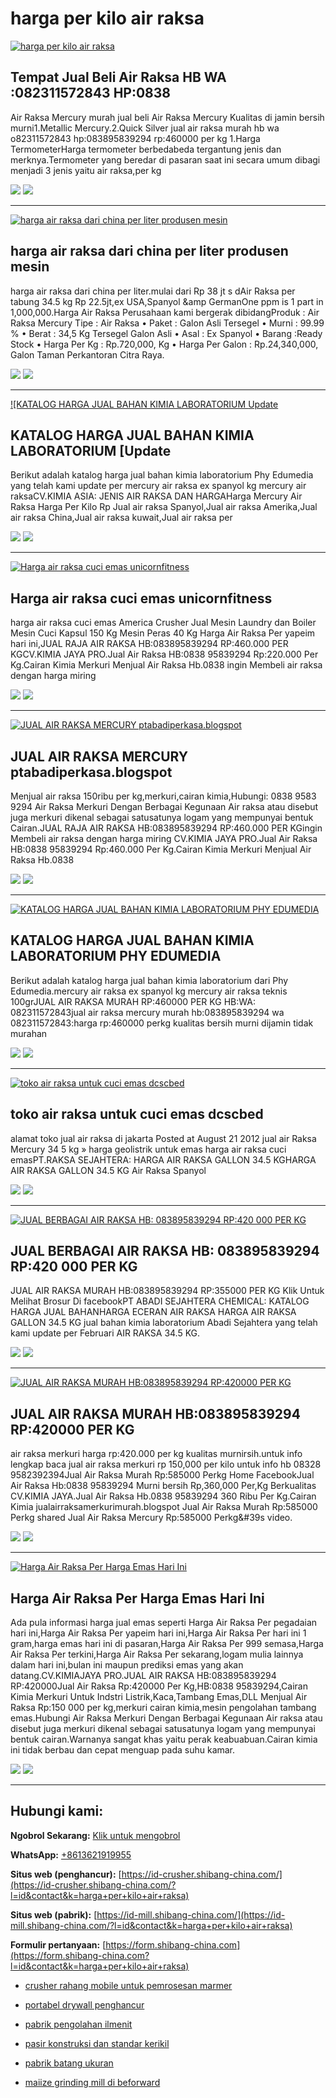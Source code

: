# harga per kilo air raksa

<a href="https://swt.shibang-china.com/?l=id&img&k=harga+per+kilo+air+raksa" target="_blank">![harga per kilo air raksa](http://static.shibang-china.com/all-800x300/720.jpg)</a>

## Tempat Jual Beli Air Raksa HB WA :082311572843 HP:0838
Air Raksa Mercury murah jual beli Air Raksa Mercury Kualitas di jamin bersih murni1.Metallic Mercury.2.Quick Silver jual air raksa murah hb wa o82311572843 hp:083895839294 rp:460000 per kg 1.Harga TermometerHarga termometer berbedabeda tergantung jenis dan merknya.Termometer yang beredar di pasaran saat ini secara umum dibagi menjadi 3 jenis yaitu air raksa,per kg


<a href="https://whatsapp.shibangsoft.com/WhatsApp.php" target="_blank" title="WhatsApp">![](http://static.shibang-china.com/icon/whatsapp.png)</a> <a href="https://swt.shibang-china.com/?l=id&icon&k=harga+per+kilo+air+raksa" target="_blank">![](http://static.shibang-china.com/icon/chat-id.png)</a>

---

<a href="https://swt.shibang-china.com/?l=id&img&k=harga+per+kilo+air+raksa" target="_blank">![harga air raksa dari china per liter produsen mesin](http://static.shibang-china.com/all-800x300/385.jpg)</a>

## harga air raksa dari china per liter produsen mesin
harga air raksa dari china per liter.mulai dari Rp 38 jt s dAir Raksa per tabung 34.5 kg Rp 22.5jt,ex USA,Spanyol &amp GermanOne ppm is 1 part in 1,000,000.Harga Air Raksa Perusahaan kami bergerak dibidangProduk : Air Raksa Mercury Tipe : Air Raksa • Paket : Galon Asli Tersegel • Murni : 99.99 % • Berat : 34,5 Kg Tersegel Galon Asli • Asal : Ex Spanyol • Barang :Ready Stock • Harga Per Kg : Rp.720,000, Kg • Harga Per Galon : Rp.24,340,000, Galon Taman Perkantoran Citra Raya.


<a href="https://whatsapp.shibangsoft.com/WhatsApp.php" target="_blank" title="WhatsApp">![](http://static.shibang-china.com/icon/whatsapp.png)</a> <a href="https://swt.shibang-china.com/?l=id&icon&k=harga+per+kilo+air+raksa" target="_blank">![](http://static.shibang-china.com/icon/chat-id.png)</a>

---

<a href="https://swt.shibang-china.com/?l=id&img&k=harga+per+kilo+air+raksa" target="_blank">![KATALOG HARGA JUAL BAHAN KIMIA LABORATORIUM [Update](http://static.shibang-china.com/all-800x300/801.jpg)</a>

## KATALOG HARGA JUAL BAHAN KIMIA LABORATORIUM [Update
Berikut adalah katalog harga jual bahan kimia laboratorium Phy Edumedia yang telah kami update per mercury air raksa ex spanyol kg mercury air raksaCV.KIMIA ASIA: JENIS AIR RAKSA DAN HARGAHarga Mercury Air Raksa Harga Per Kilo Rp Jual air raksa Spanyol,Jual air raksa Amerika,Jual air raksa China,Jual air raksa kuwait,Jual air raksa per


<a href="https://whatsapp.shibangsoft.com/WhatsApp.php" target="_blank" title="WhatsApp">![](http://static.shibang-china.com/icon/whatsapp.png)</a> <a href="https://swt.shibang-china.com/?l=id&icon&k=harga+per+kilo+air+raksa" target="_blank">![](http://static.shibang-china.com/icon/chat-id.png)</a>

---

<a href="https://swt.shibang-china.com/?l=id&img&k=harga+per+kilo+air+raksa" target="_blank">![Harga air raksa cuci emas unicornfitness](http://static.shibang-china.com/all-800x300/162.jpg)</a>

## Harga air raksa cuci emas unicornfitness
harga air raksa cuci emas America Crusher Jual Mesin Laundry dan Boiler Mesin Cuci Kapsul 150 Kg Mesin Peras 40 Kg Harga Air Raksa Per yapeim hari ini,JUAL RAJA AIR RAKSA HB:083895839294 RP:460.000 PER KGCV.KIMIA JAYA PRO.Jual Air Raksa HB:0838 95839294 Rp:220.000 Per Kg.Cairan Kimia Merkuri Menjual Air Raksa Hb.0838 ingin Membeli air raksa dengan harga miring


<a href="https://whatsapp.shibangsoft.com/WhatsApp.php" target="_blank" title="WhatsApp">![](http://static.shibang-china.com/icon/whatsapp.png)</a> <a href="https://swt.shibang-china.com/?l=id&icon&k=harga+per+kilo+air+raksa" target="_blank">![](http://static.shibang-china.com/icon/chat-id.png)</a>

---

<a href="https://swt.shibang-china.com/?l=id&img&k=harga+per+kilo+air+raksa" target="_blank">![JUAL AIR RAKSA MERCURY ptabadiperkasa.blogspot](http://static.shibang-china.com/all-800x300/1276.jpg)</a>

## JUAL AIR RAKSA MERCURY ptabadiperkasa.blogspot
Menjual air raksa 150ribu per kg,merkuri,cairan kimia,Hubungi: 0838 9583 9294 Air Raksa Merkuri Dengan Berbagai Kegunaan Air raksa atau disebut juga merkuri dikenal sebagai satusatunya logam yang mempunyai bentuk Cairan.JUAL RAJA AIR RAKSA HB:083895839294 RP:460.000 PER KGingin Membeli air raksa dengan harga miring CV.KIMIA JAYA PRO.Jual Air Raksa HB:0838 95839294 Rp:460.000 Per Kg.Cairan Kimia Merkuri Menjual Air Raksa Hb.0838


<a href="https://whatsapp.shibangsoft.com/WhatsApp.php" target="_blank" title="WhatsApp">![](http://static.shibang-china.com/icon/whatsapp.png)</a> <a href="https://swt.shibang-china.com/?l=id&icon&k=harga+per+kilo+air+raksa" target="_blank">![](http://static.shibang-china.com/icon/chat-id.png)</a>

---

<a href="https://swt.shibang-china.com/?l=id&img&k=harga+per+kilo+air+raksa" target="_blank">![KATALOG HARGA JUAL BAHAN KIMIA LABORATORIUM PHY EDUMEDIA](http://static.shibang-china.com/all-800x300/980.jpg)</a>

## KATALOG HARGA JUAL BAHAN KIMIA LABORATORIUM PHY EDUMEDIA
Berikut adalah katalog harga jual bahan kimia laboratorium dari Phy Edumedia.mercury air raksa ex spanyol kg mercury air raksa teknis 100grJUAL AIR RAKSA MURAH RP:460000 PER KG HB:WA: 082311572843jual air raksa mercury murah hb:083895839294 wa 082311572843:harga rp:460000 perkg kualitas bersih murni dijamin tidak murahan


<a href="https://whatsapp.shibangsoft.com/WhatsApp.php" target="_blank" title="WhatsApp">![](http://static.shibang-china.com/icon/whatsapp.png)</a> <a href="https://swt.shibang-china.com/?l=id&icon&k=harga+per+kilo+air+raksa" target="_blank">![](http://static.shibang-china.com/icon/chat-id.png)</a>

---

<a href="https://swt.shibang-china.com/?l=id&img&k=harga+per+kilo+air+raksa" target="_blank">![toko air raksa untuk cuci emas dcscbed](http://static.shibang-china.com/all-800x300/1021.jpg)</a>

## toko air raksa untuk cuci emas dcscbed
alamat toko jual air raksa di jakarta Posted at August 21 2012 jual air Raksa Mercury 34 5 kg » harga geolistrik untuk emas harga air raksa cuci emasPT.RAKSA SEJAHTERA: HARGA AIR RAKSA GALLON 34.5 KGHARGA AIR RAKSA GALLON 34.5 KG Air Raksa Spanyol


<a href="https://whatsapp.shibangsoft.com/WhatsApp.php" target="_blank" title="WhatsApp">![](http://static.shibang-china.com/icon/whatsapp.png)</a> <a href="https://swt.shibang-china.com/?l=id&icon&k=harga+per+kilo+air+raksa" target="_blank">![](http://static.shibang-china.com/icon/chat-id.png)</a>

---

<a href="https://swt.shibang-china.com/?l=id&img&k=harga+per+kilo+air+raksa" target="_blank">![JUAL BERBAGAI AIR RAKSA HB: 083895839294 RP:420 000 PER KG](http://static.shibang-china.com/all-800x300/1239.jpg)</a>

## JUAL BERBAGAI AIR RAKSA HB: 083895839294 RP:420 000 PER KG
JUAL AIR RAKSA MURAH HB:083895839294 RP:355000 PER KG Klik Untuk Melihat Brosur Di facebookPT ABADI SEJAHTERA CHEMICAL: KATALOG HARGA JUAL BAHANHARGA ECERAN AIR RAKSA HARGA AIR RAKSA GALLON 34.5 KG jual bahan kimia laboratorium Abadi Sejahtera yang telah kami update per Februari AIR RAKSA 34.5 KG.


<a href="https://whatsapp.shibangsoft.com/WhatsApp.php" target="_blank" title="WhatsApp">![](http://static.shibang-china.com/icon/whatsapp.png)</a> <a href="https://swt.shibang-china.com/?l=id&icon&k=harga+per+kilo+air+raksa" target="_blank">![](http://static.shibang-china.com/icon/chat-id.png)</a>

---

<a href="https://swt.shibang-china.com/?l=id&img&k=harga+per+kilo+air+raksa" target="_blank">![JUAL AIR RAKSA MURAH HB:083895839294 RP:420000 PER KG](http://static.shibang-china.com/all-800x300/1473.jpg)</a>

## JUAL AIR RAKSA MURAH HB:083895839294 RP:420000 PER KG
air raksa merkuri harga rp:420.000 per kg kualitas murnirsih.untuk info lengkap baca jual air raksa merkuri rp 150,000 per kilo untuk info hb 08328 9582392394Jual Air Raksa Murah Rp:585000 Perkg Home FacebookJual Air Raksa Hb:0838 95839294 Murni bersih Rp,360,000 Per,Kg Berkualitas CV.KIMIA JAYA.Jual Air Raksa Hb.0838 95839294 360 Ribu Per Kg.Cairan Kimia jualairraksamerkurimurah.blogspot Jual Air Raksa Murah Rp:585000 Perkg shared Jual Air Raksa Mercury Rp:585000 Perkg&#39s video.


<a href="https://whatsapp.shibangsoft.com/WhatsApp.php" target="_blank" title="WhatsApp">![](http://static.shibang-china.com/icon/whatsapp.png)</a> <a href="https://swt.shibang-china.com/?l=id&icon&k=harga+per+kilo+air+raksa" target="_blank">![](http://static.shibang-china.com/icon/chat-id.png)</a>

---

<a href="https://swt.shibang-china.com/?l=id&img&k=harga+per+kilo+air+raksa" target="_blank">![Harga Air Raksa Per Harga Emas Hari Ini](http://static.shibang-china.com/all-800x300/648.jpg)</a>

## Harga Air Raksa Per Harga Emas Hari Ini
Ada pula informasi harga jual emas seperti Harga Air Raksa Per pegadaian hari ini,Harga Air Raksa Per yapeim hari ini,Harga Air Raksa Per hari ini 1 gram,harga emas hari ini di pasaran,Harga Air Raksa Per 999 semasa,Harga Air Raksa Per terkini,Harga Air Raksa Per sekarang,logam mulia lainnya dalam hari ini,bulan ini maupun prediksi emas yang akan datang.CV.KIMIAJAYA PRO.JUAL AIR RAKSA HB:083895839294 RP:420000Jual Air Raksa Rp:420000 Per Kg,HB:0838 95839294,Cairan Kimia Merkuri Untuk Indstri Listrik,Kaca,Tambang Emas,DLL Menjual Air Raksa Rp:150 000 per kg,merkuri cairan kimia,mesin pengolahan tambang emas.Hubungi Air Raksa Merkuri Dengan Berbagai Kegunaan Air raksa atau disebut juga merkuri dikenal sebagai satusatunya logam yang mempunyai bentuk cairan.Warnanya sangat khas yaitu perak keabuabuan.Cairan kimia ini tidak berbau dan cepat menguap pada suhu kamar.


<a href="https://whatsapp.shibangsoft.com/WhatsApp.php" target="_blank" title="WhatsApp">![](http://static.shibang-china.com/icon/whatsapp.png)</a> <a href="https://swt.shibang-china.com/?l=id&icon&k=harga+per+kilo+air+raksa" target="_blank">![](http://static.shibang-china.com/icon/chat-id.png)</a>

---
## Hubungi kami:

**Ngobrol Sekarang:** [Klik untuk mengobrol](https://swt.shibang-china.com?l=id&contact&k=harga+per+kilo+air+raksa)

**WhatsApp:**  [+8613621919955](https://whatsapp.shibangsoft.com/WhatsApp.php)

**Situs web (penghancur):** [https://id-crusher.shibang-china.com/](https://id-crusher.shibang-china.com/?l=id&contact&k=harga+per+kilo+air+raksa)

**Situs web (pabrik):** [https://id-mill.shibang-china.com/](https://id-mill.shibang-china.com/?l=id&contact&k=harga+per+kilo+air+raksa)

**Formulir pertanyaan:** [https://form.shibang-china.com](https://form.shibang-china.com?l=id&contact&k=harga+per+kilo+air+raksa)

* [crusher rahang mobile untuk pemrosesan marmer](../48/crusher%20rahang%20mobile%20untuk%20pemrosesan%20marmer.md)

* [portabel drywall penghancur](../43/portabel%20drywall%20penghancur.md)

* [pabrik pengolahan ilmenit](../45/pabrik%20pengolahan%20ilmenit.md)

* [pasir konstruksi dan standar kerikil](../47/pasir%20konstruksi%20dan%20standar%20kerikil.md)

* [pabrik batang ukuran](../50/pabrik%20batang%20ukuran.md)

* [maiize grinding mill di beforward](../45/maiize%20grinding%20mill%20di%20beforward.md)